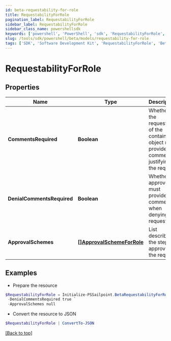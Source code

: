 ```yaml
---
id: beta-requestability-for-role
title: RequestabilityForRole
pagination_label: RequestabilityForRole
sidebar_label: RequestabilityForRole
sidebar_class_name: powershellsdk
keywords: ['powershell', 'PowerShell', 'sdk', 'RequestabilityForRole', 'BetaRequestabilityForRole'] 
slug: /tools/sdk/powershell/beta/models/requestability-for-role
tags: ['SDK', 'Software Development Kit', 'RequestabilityForRole', 'BetaRequestabilityForRole']
---
```



# RequestabilityForRole

## Properties

Name | Type | Description | Notes
------------ | ------------- | ------------- | -------------
**CommentsRequired** | **Boolean** | Whether the requester of the containing object must provide comments justifying the request | [optional] [default to $false]
**DenialCommentsRequired** | **Boolean** | Whether an approver must provide comments when denying the request | [optional] [default to $false]
**ApprovalSchemes** | [**[]ApprovalSchemeForRole**](approval-scheme-for-role) | List describing the steps in approving the request | [optional] 

## Examples

- Prepare the resource
```powershell
$RequestabilityForRole = Initialize-PSSailpoint.BetaRequestabilityForRole  -CommentsRequired true `
 -DenialCommentsRequired true `
 -ApprovalSchemes null
```

- Convert the resource to JSON
```powershell
$RequestabilityForRole | ConvertTo-JSON
```


[[Back to top]](#) 

